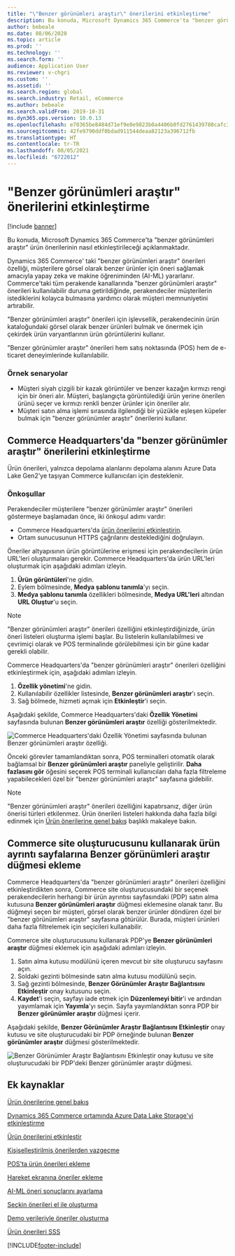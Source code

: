 ```yaml
---
title: "\"Benzer görünümleri araştır\" önerilerini etkinleştirme"
description: Bu konuda, Microsoft Dynamics 365 Commerce'ta "benzer görünümleri araştır" ürün önerilerinin nasıl etkinleştirileceği açıklanmaktadır.
author: bebeale
ms.date: 08/06/2020
ms.topic: article
ms.prod: ''
ms.technology: ''
ms.search.form: ''
audience: Application User
ms.reviewer: v-chgri
ms.custom: ''
ms.assetid: ''
ms.search.region: global
ms.search.industry: Retail, eCommerce
ms.author: bebeale
ms.search.validFrom: 2019-10-31
ms.dyn365.ops.version: 10.0.13
ms.openlocfilehash: e70365be8484d71ef9e0e9823b0a4406b0fd2761439780cafc30e1284bda1f20
ms.sourcegitcommit: 42fe9790ddf0bdad911544deaa82123a396712fb
ms.translationtype: HT
ms.contentlocale: tr-TR
ms.lasthandoff: 08/05/2021
ms.locfileid: "6722012"
---
```

# <a name="enable-shop-similar-looks-recommendations"></a>"Benzer görünümleri araştır" önerilerini etkinleştirme

[!include [banner](includes/banner.md)]

Bu konuda, Microsoft Dynamics 365 Commerce'ta "benzer görünümleri araştır" ürün önerilerinin nasıl etkinleştirileceği açıklanmaktadır.

Dynamics 365 Commerce' taki "benzer görünümleri araştır" önerileri özelliği, müşterilere görsel olarak benzer ürünler için öneri sağlamak amacıyla yapay zeka ve makine öğreniminden (AI-ML) yararlanır. Commerce'taki tüm perakende kanallarında "benzer görünümleri araştır" önerileri kullanılabilir duruma getirildiğinde, perakendeciler müşterilerin istediklerini kolayca bulmasına yardımcı olarak müşteri memnuniyetini artırabilir.

"Benzer görünümleri araştır" önerileri için işlevsellik, perakendecinin ürün kataloğundaki görsel olarak benzer ürünleri bulmak ve önermek için çekirdek ürün varyantlarının ürün görüntülerini kullanır. 

"Benzer görünümler araştır" önerileri hem satış noktasında (POS) hem de e-ticaret deneyimlerinde kullanılabilir.

### <a name="example-scenarios"></a>Örnek senaryolar

- Müşteri siyah çizgili bir kazak görüntüler ve benzer kazağın kırmızı rengi için bir öneri alır. Müşteri, başlangıçta görüntülediği ürün yerine önerilen ürünü seçer ve kırmızı renkli benzer ürünler için öneriler alır. 
- Müşteri satın alma işlemi sırasında ilgilendiği bir yüzükle eşleşen küpeler bulmak için "benzer görünümler araştır" önerilerini kullanır.

## <a name="enable-shop-similar-looks-recommendations-in-commerce-headquarters"></a>Commerce Headquarters'da "benzer görünümler araştır" önerilerini etkinleştirme

Ürün önerileri, yalnızca depolama alanlarını depolama alanını Azure Data Lake Gen2'ye taşıyan Commerce kullanıcıları için desteklenir.

### <a name="prerequisites"></a>Önkoşullar

Perakendeciler müşterilere "benzer görünümler araştır" önerileri göstermeye başlamadan önce, iki önkoşul adımı vardır:

- Commerce Headquarters'da [ürün önerilerini etkinleştirin](enable-product-recommendations.md).
- Ortam sunucusunun HTTPS çağrılarını desteklediğini doğrulayın.

Öneriler altyapısının ürün görüntülerine erişmesi için perakendecilerin ürün URL'leri oluşturmaları gerekir. Commerce Headquarters'da ürün URL'leri oluşturmak için aşağıdaki adımları izleyin.

1. **Ürün görüntüleri**'ne gidin.
1. Eylem bölmesinde, **Medya şablonu tanımla**'yı seçin.
1. **Medya şablonu tanımla** özellikleri bölmesinde, **Medya URL'leri** altından **URL Oluştur**'u seçin.

> [!NOTE]
> "Benzer görünümleri araştır" önerileri özelliğini etkinleştirdiğinizde, ürün öneri listeleri oluşturma işlemi başlar. Bu listelerin kullanılabilmesi ve çevrimiçi olarak ve POS terminalinde görülebilmesi için bir güne kadar gerekli olabilir.

Commerce Headquarters'da "benzer görünümleri araştır" önerileri özelliğini etkinleştirmek için, aşağıdaki adımları izleyin.

1. **Özellik yönetimi**'ne gidin.
1. Kullanılabilir özellikler listesinde, **Benzer görünümleri araştır**'ı seçin.
1. Sağ bölmede, hizmeti açmak için **Etkinleştir**'i seçin.

Aşağıdaki şekilde, Commerce Headquarters'daki **Özellik Yönetimi** sayfasında bulunan **Benzer görünümleri araştır** özelliği gösterilmektedir.

![Commerce Headquarters'daki Özellik Yönetimi sayfasında bulunan Benzer görünümleri araştır özelliği.](./media/enableshopsimilarlooks.png)

Önceki görevler tamamlandıktan sonra, POS terminalleri otomatik olarak bağlamsal bir **Benzer görünümleri araştır** paneliyle geliştirilir. **Daha fazlasını gör** öğesini seçerek POS terminali kullanıcıları daha fazla filtreleme yapabilecekleri özel bir "benzer görünümleri araştır" sayfasına gidebilir.

> [!NOTE]
> "Benzer görünümleri araştır" önerileri özelliğini kapatırsanız, diğer ürün önerisi türleri etkilenmez. Ürün önerileri listeleri hakkında daha fazla bilgi edinmek için [Ürün önerilerine genel bakış](product-recommendations.md) başlıklı makaleye bakın.

## <a name="add-a-shop-similar-looks-button-to-product-details-pages-by-using-commerce-site-builder"></a>Commerce site oluşturucusunu kullanarak ürün ayrıntı sayfalarına Benzer görünümleri araştır düğmesi ekleme

Commerce Headquarters'da "benzer görünümleri araştır" önerileri özelliğini etkinleştirdikten sonra, Commerce site oluşturucusundaki bir seçenek perakendecilerin herhangi bir ürün ayrıntısı sayfasındaki (PDP) satın alma kutusuna **Benzer görünümleri araştır** düğmesi eklemesine olanak tanır. Bu düğmeyi seçen bir müşteri, görsel olarak benzer ürünler döndüren özel bir "benzer görünümleri araştır" sayfasına götürülür. Burada, müşteri ürünleri daha fazla filtrelemek için seçicileri kullanabilir.

Commerce site oluşturucusunu kullanarak PDP'ye **Benzer görünümleri araştır** düğmesi eklemek için aşağıdaki adımları izleyin.

1. Satın alma kutusu modülünü içeren mevcut bir site oluşturucu sayfasını açın.
1. Soldaki gezinti bölmesinde satın alma kutusu modülünü seçin.
1. Sağ gezinti bölmesinde, **Benzer Görünümler Araştır Bağlantısını Etkinleştir** onay kutusunu seçin.
1. **Kaydet**'i seçin, sayfayı iade etmek için **Düzenlemeyi bitir**'i ve ardından yayımlamak için **Yayımla**'yı seçin. Sayfa yayımlandıktan sonra PDP bir **Benzer görünümler araştır** düğmesi içerir.

Aşağıdaki şekilde, **Benzer Görünümler Araştır Bağlantısını Etkinleştir** onay kutusu ve site oluşturucudaki bir PDP örneğinde bulunan **Benzer görünümler araştır** düğmesi gösterilmektedir.

![Benzer Görünümler Araştır Bağlantısını Etkinleştir onay kutusu ve site oluşturucudaki bir PDP'deki Benzer görünümler araştır düğmesi.](./media/SSLecomtooling.png)

## <a name="additional-resources"></a>Ek kaynaklar

[Ürün önerilerine genel bakış](product-recommendations.md)

[Dynamics 365 Commerce ortamında Azure Data Lake Storage'yi etkinleştirme](enable-adls-environment.md)

[Ürün önerilerini etkinleştir](enable-product-recommendations.md)

[Kişiselleştirilmiş önerilerden vazgeçme](personalization-gdpr.md)

[POS'ta ürün önerileri ekleme](product.md)

[Hareket ekranına öneriler ekleme](add-recommendations-control-pos-screen.md)

[AI-ML öneri sonuçlarını ayarlama](modify-product-recommendation-results.md)

[Seçkin önerileri el ile oluşturma](create-editorial-recommendation-lists.md)

[Demo verileriyle öneriler oluşturma](product-recommendations-demo-data.md)

[Ürün önerileri SSS](faq-recommendations.md)


[!INCLUDE[footer-include](../includes/footer-banner.md)]
